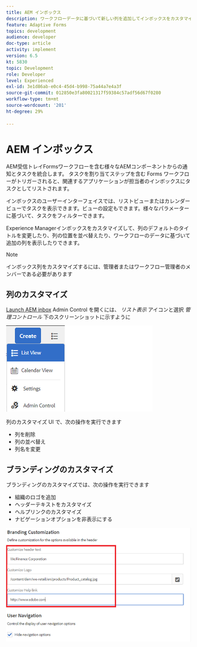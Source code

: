 ```yaml
---
title: AEM インボックス
description: ワークフローデータに基づいて新しい列を追加してインボックスをカスタマイズ
feature: Adaptive Forms
topics: development
audience: developer
doc-type: article
activity: implement
version: 6.5
kt: 5830
topic: Development
role: Developer
level: Experienced
exl-id: 3e1d86ab-e0c4-45d4-b998-75a44a7e4a3f
source-git-commit: 012850e3fa80021317f59384c57adf56d67f0280
workflow-type: tm+mt
source-wordcount: '201'
ht-degree: 29%

---
```


# AEM インボックス

AEM受信トレイFormsワークフローを含む様々なAEMコンポーネントからの通知とタスクを統合します。 タスクを割り当てステップを含む Forms ワークフローがトリガーされると、関連するアプリケーションが担当者のインボックスにタスクとしてリストされます。

インボックスのユーザーインターフェイスでは、リストビューまたはカレンダービューでタスクを表示できます。ビューの設定もできます。様々なパラメーターに基づいて、タスクをフィルターできます。

Experience Managerインボックスをカスタマイズして、列のデフォルトのタイトルを変更したり、列の位置を並べ替えたり、ワークフローのデータに基づいて追加の列を表示したりできます。

>[!NOTE]
>
>インボックス列をカスタマイズするには、管理者またはワークフロー管理者のメンバーである必要があります

## 列のカスタマイズ

[Launch AEM inbox](http://localhost:4502/aem/inbox)
Admin Control を開くには、 _リスト表示_ アイコンと選択 _管理コントロール_ 下のスクリーンショットに示すように

![admin-control](assets/open-customization.png)

列のカスタマイズ UI で、次の操作を実行できます

* 列を削除
* 列の並べ替え
* 列名を変更

## ブランディングのカスタマイズ

ブランディングのカスタマイズでは、次の操作を実行できます

* 組織のロゴを追加
* ヘッダーテキストをカスタマイズ
* ヘルプリンクのカスタマイズ
* ナビゲーションオプションを非表示にする

![inbox-branding](assets/branding-customization.PNG)
